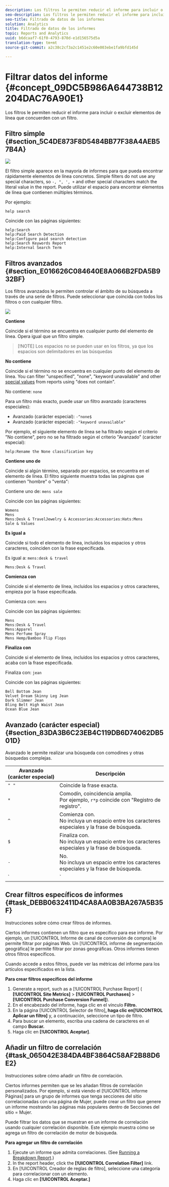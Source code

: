 ```yaml
---
description: Los filtros le permiten reducir el informe para incluir o excluir elementos de línea que concuerden con un filtro.
seo-description: Los filtros le permiten reducir el informe para incluir o excluir elementos de línea que concuerden con un filtro.
seo-title: Filtrado de datos de los informes
solution: Analytics
title: Filtrado de datos de los informes
topic: Reports and Analytics
uuid: b6dcaaf7-61f0-4793-870d-e1d156575d5a
translation-type: tm+mt
source-git-commit: a2c38c2cf3a2c1451e2c60e003ebe1fa9bfd145d

---
```



# Filtrar datos del informe {#concept_09DC5B986A644738B12204DAC76A90E1}

Los filtros le permiten reducir el informe para incluir o excluir elementos de línea que concuerden con un filtro.

## Filtro simple {#section_5C4DE873F8D5484BB77F38A4AEB57B4A}

![](assets/filter.png)

El filtro simple aparece en la mayoría de informes para que pueda encontrar rápidamente elementos de línea concretos. Simple filters do not use any special characters, so `-, ", ', +` and other special characters match the literal value in the report. Puede utilizar el espacio para encontrar elementos de línea que contienen múltiples términos.

Por ejemplo:

```
help search
```

Coincide con las páginas siguientes:

```
help:Search
help:Paid Search Detection
help:Configure paid search detection
help:Search Keywords Report
help:Internal Search Term
```

## Filtros avanzados {#section_E016626C084640E8A066B2FDA5B932BF}

Los filtros avanzados le permiten controlar el ámbito de su búsqueda a través de una serie de filtros. Puede seleccionar que coincida con todos los filtros o con cualquier filtro.

![](assets/advanced_filter.png)

**Contiene**

Coincide si el término se encuentra en cualquier punto del elemento de línea. Opera igual que un filtro simple.

> [!NOTE] Los espacios no se pueden usar en los filtros, ya que los espacios son delimitadores en las búsquedas

**No contiene**

Coincide si el término no se encuentra en cualquier punto del elemento de línea. You can filter "unspecified", "none", "keyword unavailable" and other [special values](https://marketing.adobe.com/resources/help/en_US/reference/none-unspecified-unknown-other.html) from reports using "does not contain".

No contiene: `none`

Para un filtro más exacto, puede usar un filtro avanzado (caracteres especiales):

* Avanzado (carácter especial): `-^none$`
* Avanzado (carácter especial): `-"keyword unavailable"`

Por ejemplo, el siguiente elemento de línea se ha filtrado según el criterio "No contiene", pero no se ha filtrado según el criterio "Avanzado" (carácter especial):

```
help:Rename the None classification key
```

**Contiene uno de**

Coincide si algún término, separado por espacios, se encuentra en el elemento de línea. El filtro siguiente muestra todas las páginas que contienen "hombre" o "venta":

Contiene uno de: `mens sale`

Coincide con las páginas siguientes:

```
Womens
Mens
Mens:Desk & TravelJewelry & Accessories:Accessories:Hats:Mens
Sale & Values
```

**Es igual a**

Coincide si todo el elemento de línea, incluidos los espacios y otros caracteres, coinciden con la frase especificada.

Es igual a: `mens:desk & travel`

`Mens:Desk & Travel`

**Comienza con**

Coincide si el elemento de línea, incluidos los espacios y otros caracteres, empieza por la frase especificada.

Comienza con: `mens`

Coincide con las páginas siguientes:

```
Mens
Mens:Desk & Travel
Mens:Apparel
Mens Perfume Spray
Mens Hemp/Bamboo Flip Flops
```

**Finaliza con**

Coincide si el elemento de línea, incluidos los espacios y otros caracteres, acaba con la frase especificada.

Finaliza con: `jean`

Coincide con las páginas siguientes:

```
Bell Bottom Jean
Velvet Dream Skinny Leg Jean
Dark Slimmer Jean
Bling Belt High Waist Jean
Ocean Blue Jean
```

## Avanzado (carácter especial) {#section_83DA3B6C23EB4C119DB6D74062DB501D}

Avanzado le permite realizar una búsqueda con comodines y otras búsquedas complejas.

| Avanzado (carácter especial) | Descripción |
|--- |--- |
| `" "` | Coincide la frase exacta. |
| `*` | Comodín, coincidencia amplia. <br>Por ejemplo, `r*p` coincide con "Registro de registro". |
| `^` | Comienza con. <br>No incluya un espacio entre los caracteres especiales y la frase de búsqueda. |
| `$` | Finaliza con. <br>No incluya un espacio entre los caracteres especiales y la frase de búsqueda. |
| `-` | No. <br>No incluya un espacio entre los caracteres especiales y la frase de búsqueda. |
| `|` | <br>ONota:  debe incluir un espacio en cada lado del carácter de barra vertical, `" | "`. |

## Crear filtros específicos de informes {#task_DEBB0632411D4CA8AA0B3BA267A5B35F}

Instrucciones sobre cómo crear filtros de informes.

<!-- 

t_reports_filter_specific.xml

 -->

Ciertos informes contienen un filtro que es específico para ese informe. Por ejemplo, un [!UICONTROL Informe de canal de conversión de compra] le permite filtrar por páginas Web. Un [!UICONTROL informe de segmentación geográfica] le permite filtrar por zonas geográficas. Otros informes tienen otros filtros específicos.

Cuando accede a estos filtros, puede ver las métricas del informe para los artículos especificados en la lista.

**Para crear filtros específicos del informe**

1. Generate a report, such as a [!UICONTROL Purchase Report] ( **[!UICONTROL Site Metrics]** &gt; **[!UICONTROL Purchases]** &gt; **[!UICONTROL Purchase Conversion Funnel]**).
1. En el encabezado del informe, haga clic en el vínculo **Filtro.**
1. En la página [!UICONTROL Selector de filtro]**, haga clic en[!UICONTROL Aplicar un filtro]** y, a continuación, seleccione un tipo de filtro.
1. Para buscar un elemento, escriba una cadena de caracteres en el campo **Buscar.**
1. Haga clic en **[!UICONTROL Aceptar]**.

## Añadir un filtro de correlación {#task_065042E384DA4BF3864C58AF2B88D6E2}

Instrucciones sobre cómo añadir un filtro de correlación.

<!-- 

t_reports_correlation_filter.xml

 -->

Ciertos informes permiten que se les añadan filtros de correlación personalizados. Por ejemplo, si está viendo el [!UICONTROL informe Páginas] para un grupo de informes que tenga secciones del sitio correlacionadas con una página de Mujer, puede crear un filtro que genere un informe mostrando las páginas más populares dentro de Secciones del sitio = Mujer.

Puede filtrar los datos que se muestran en un informe de correlación usando cualquier correlación disponible. Este ejemplo muestra cómo se agrega un filtro de correlación de motor de búsqueda.

**Para agregar un filtro de correlación**

1. Ejecute un informe que admita correlaciones. (See [Running a Breakdown Report](../../../analyze/reports-analytics/reports-customize/breakdowns.md#task_F685624830E64C829C8BE6435A107F69).)
1. In the report header, click the **[!UICONTROL Correlation Filter]** link.
1. En [!UICONTROL Creador de reglas de filtro], seleccione una categoría para correlacionar con un elemento.
1. Haga clic en **[!UICONTROL Aceptar.]**
